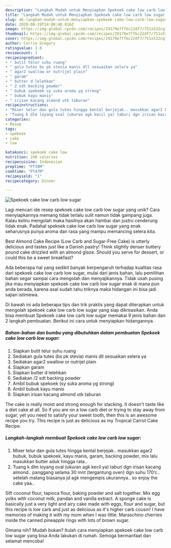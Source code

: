 ```yaml
---
description: "Langkah Mudah untuk Menyiapkan Spekoek cake low carb low sugar, Enak"
title: "Langkah Mudah untuk Menyiapkan Spekoek cake low carb low sugar, Enak"
slug: 46-langkah-mudah-untuk-menyiapkan-spekoek-cake-low-carb-low-sugar-enak
date: 2020-08-29T14:00:40.816Z
image: https://img-global.cpcdn.com/recipes/29179e7ffbc22df7/751x532cq70/spekoek-cake-low-carb-low-sugar-foto-resep-utama.jpg
thumbnail: https://img-global.cpcdn.com/recipes/29179e7ffbc22df7/751x532cq70/spekoek-cake-low-carb-low-sugar-foto-resep-utama.jpg
cover: https://img-global.cpcdn.com/recipes/29179e7ffbc22df7/751x532cq70/spekoek-cake-low-carb-low-sugar-foto-resep-utama.jpg
author: Carrie Gregory
ratingvalue: 3.8
reviewcount: 3
recipeingredient:
- " butit telur suhu ruang"
- " gula tutes bs pk stevia manis dll sesuaikan selera ya"
- " agar2 swallow or nutrijel plain"
- " garam"
- " butter d lelehkan"
- " 2 sdt backing powder"
- " bubuk spekoek sy suka aroma yg strong"
- " bubuk kayu manis"
- " irisan kacang almond utk taburan"
recipeinstructions:
- "Mixer telur dan gula tutes hingga kental berjejak.. masukkan agar2 bubuk, bubuk spekoek, kayu manis, garam, backing powder, mix lalu masukkan butter aduk hingga rata.."
- "Tuang k dlm loyang oval (ukuran agk kecil ya) taburi dgn irisan kacang almond.. panggang selama 30 mnt (tergantung oven) dgn suhu 170’c.. setelah matang biasanya jd agk mengempis ukurannya.. so enjoy the cake yaa.."
categories:
- Resep
tags:
- spekoek
- cake
- low

katakunci: spekoek cake low 
nutrition: 248 calories
recipecuisine: Indonesian
preptime: "PT39M"
cooktime: "PT47M"
recipeyield: "1"
recipecategory: Dinner

---
```



![Spekoek cake low carb low sugar](https://img-global.cpcdn.com/recipes/29179e7ffbc22df7/751x532cq70/spekoek-cake-low-carb-low-sugar-foto-resep-utama.jpg)

Lagi mencari ide resep spekoek cake low carb low sugar yang unik? Cara menyiapkannya memang tidak terlalu sulit namun tidak gampang juga. Kalau keliru mengolah maka hasilnya akan hambar dan justru cenderung tidak enak. Padahal spekoek cake low carb low sugar yang enak seharusnya punya aroma dan rasa yang mampu memancing selera kita.

Best Almond Cake Recipe (Low Carb and Sugar-Free Cake) is utterly delicious and tastes just like a Danish pastry! Think slightly denser buttery pound cake drizzled with an almond glaze. Should you serve for dessert, or could this be a sweet breakfast?

Ada beberapa hal yang sedikit banyak berpengaruh terhadap kualitas rasa dari spekoek cake low carb low sugar, mulai dari jenis bahan, lalu pemilihan bahan segar sampai cara mengolah dan menyajikannya. Tidak usah pusing jika mau menyiapkan spekoek cake low carb low sugar enak di mana pun anda berada, karena asal sudah tahu triknya maka hidangan ini bisa jadi sajian istimewa.


Di bawah ini ada beberapa tips dan trik praktis yang dapat diterapkan untuk mengolah spekoek cake low carb low sugar yang siap dikreasikan. Anda bisa membuat Spekoek cake low carb low sugar memakai 9 jenis bahan dan 2 langkah pembuatan. Berikut ini cara untuk menyiapkan hidangannya.

<!--inarticleads1-->

##### Bahan-bahan dan bumbu yang dibutuhkan dalam pembuatan Spekoek cake low carb low sugar:

1. Siapkan  butit telur suhu ruang
1. Sediakan  gula tutes (bs pk stevia) manis dll sesuaikan selera ya
1. Sediakan  agar2 swallow or nutrijel plain
1. Siapkan  garam
1. Siapkan  butter d lelehkan
1. Sediakan  /2 sdt backing powder
1. Ambil  bubuk spekoek (sy suka aroma yg strong)
1. Ambil  bubuk kayu manis
1. Siapkan  irisan kacang almond utk taburan


The cake is really moist and strong enough for stacking. It doesn&#39;t taste like a diet cake at all. So if you are on a low carb diet or trying to stay away from sugar, yet you need to satisfy your sweet tooth, then this is an awesome recipe you try. This recipe is just as delicious as my Tropical Carrot Cake Recipe. 

<!--inarticleads2-->

##### Langkah-langkah membuat Spekoek cake low carb low sugar:

1. Mixer telur dan gula tutes hingga kental berjejak.. masukkan agar2 bubuk, bubuk spekoek, kayu manis, garam, backing powder, mix lalu masukkan butter aduk hingga rata..
1. Tuang k dlm loyang oval (ukuran agk kecil ya) taburi dgn irisan kacang almond.. panggang selama 30 mnt (tergantung oven) dgn suhu 170’c.. setelah matang biasanya jd agk mengempis ukurannya.. so enjoy the cake yaa..


Sift coconut flour, tapioca flour, baking powder and salt together. Mix egg yolks with coconut milk, pandan and vanilla extract. A sponge cake is basically just a very light and airy cake made with eggs, flour and sugar, but this recipe is low carb and just as delicious as it&#39;s higher carb cousin! I have memories of making it with my mom when I was little. Maraschino cherries inside the canned pineapple rings with lots of brown sugar. 

Gimana nih? Mudah bukan? Itulah cara menyiapkan spekoek cake low carb low sugar yang bisa Anda lakukan di rumah. Semoga bermanfaat dan selamat mencoba!
